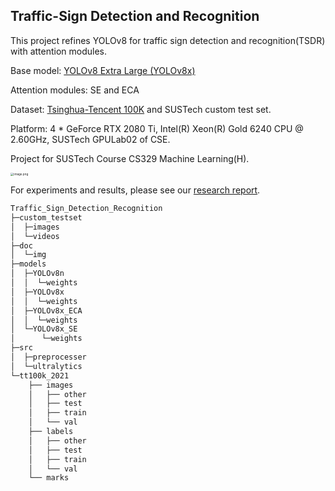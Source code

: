 

## Traffic-Sign Detection and Recognition

This project refines YOLOv8 for traffic sign detection and recognition(TSDR) with attention modules.

Base model: [YOLOv8 Extra Large (YOLOv8x)](https://github.com/ultralytics/ultralytics)

Attention modules: SE and ECA

Dataset: [Tsinghua-Tencent 100K](https://cg.cs.tsinghua.edu.cn/traffic-sign/) and SUSTech custom test set.

Platform: 4 * GeForce RTX 2080 Ti, Intel(R) Xeon(R) Gold 6240 CPU @ 2.60GHz, SUSTech GPULab02 of CSE.

Project for SUSTech Course CS329 Machine Learning(H).

<img src="https://s2.loli.net/2024/01/15/eZsEb1Uy97zuj5N.png" alt="image.png" style="zoom: 33%;" />

For experiments and results, please see our [research report](https://github.com/GuTaoZi/Traffic_Sign_Detection_Recognition/blob/main/doc/Traffic-Sign%20Detection%20and%20Recognition(final%20report).pdf).

```C
Traffic_Sign_Detection_Recognition
├─custom_testset
│  ├─images
│  └─videos
├─doc
│  └─img
├─models
│  ├─YOLOv8n
│  │  └─weights
│  ├─YOLOv8x
│  │  └─weights
│  ├─YOLOv8x_ECA
│  │  └─weights
│  └─YOLOv8x_SE
│      └─weights
├─src
│  ├─preprocesser
│  └─ultralytics
└─tt100k_2021
    ├── images
    │   ├── other
    │   ├── test
    │   ├── train
    │   └── val
    ├── labels
    │   ├── other
    │   ├── test
    │   ├── train
    │   └── val
    └── marks
```

